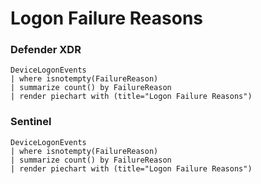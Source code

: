 # Logon Failure Reasons

### Defender XDR

```
DeviceLogonEvents
| where isnotempty(FailureReason)
| summarize count() by FailureReason
| render piechart with (title="Logon Failure Reasons")
```
### Sentinel
```
DeviceLogonEvents
| where isnotempty(FailureReason)
| summarize count() by FailureReason
| render piechart with (title="Logon Failure Reasons")
```



